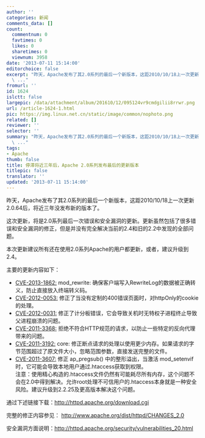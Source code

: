 ```yaml
---
author: ''
categories: 新闻
comments_data: []
count:
  commentnum: 0
  favtimes: 0
  likes: 0
  sharetimes: 0
  viewnum: 3958
date: '2013-07-11 15:14:00'
editorchoice: false
excerpt: "昨天，Apache发布了其2.0系列的最后一个新版本，这距2010/10/18上一次更新2.0.64后，将近三年没发布新的版本了。\r\n这次更新，将是2.0系列最后一次错误和安全漏洞的更新。更新虽然包括了很多错误和安全漏洞的修正，但
  \ ..."
fromurl: ''
id: 1624
islctt: false
largepic: /data/attachment/album/201610/12/095124vr9cmdgilii8rrwr.png
url: /article-1624-1.html
pic: https://img.linux.net.cn/static/image/common/nophoto.png
related: []
reviewer: ''
selector: ''
summary: "昨天，Apache发布了其2.0系列的最后一个新版本，这距2010/10/18上一次更新2.0.64后，将近三年没发布新的版本了。\r\n这次更新，将是2.0系列最后一次错误和安全漏洞的更新。更新虽然包括了很多错误和安全漏洞的修正，但
  \ ..."
tags:
- Apache
thumb: false
title: 停滞将近三年后，Apache 2.0系列发布最后的更新版本
titlepic: false
translator: ''
updated: '2013-07-11 15:14:00'
---
```


昨天，Apache发布了其2.0系列的最后一个新版本，这距2010/10/18上一次更新2.0.64后，将近三年没发布新的版本了。


这次更新，将是2.0系列最后一次错误和安全漏洞的更新。更新虽然包括了很多错误和安全漏洞的修正，但是并没有完全解决当前的2.4和旧的2.2中发现的全部问题。


本次更新建议所有还在使用2.0系列Apache的用户都更新，或者，建议升级到2.4。


主要的更新内容如下：


* [CVE-2013-1862:](http://cve.mitre.org/cgi-bin/cvename.cgi?name=CVE-2013-1862) mod\_rewrite: 确保客户端写入RewriteLog的数据被正确转义，防止直接放入终端转义码。
* [CVE-2012-0053:](http://cve.mitre.org/cgi-bin/cvename.cgi?name=CVE-2012-0053) 修正了当没有定制的400错误页面时，对httpOnly的cookie的处理。
* [CVE-2012-0031:](http://cve.mitre.org/cgi-bin/cvename.cgi?name=CVE-2012-0031) 修正了计分板错误，它会导致关机时无特权子进程终止导致父进程崩溃的问题。
* [CVE-2011-3368:](http://cve.mitre.org/cgi-bin/cvename.cgi?name=CVE-2011-3368) 拒绝不符合HTTP规范的请求，以防止一些特定的反向代理带来的问题。
* [CVE-2011-3192:](http://cve.mitre.org/cgi-bin/cvename.cgi?name=CVE-2011-3192) core: 修正断点请求的处理以使用更少内存。如果请求的字节范围超过了原文件大小，忽略范围参数，直接发送完整的文件。
* [CVE-2011-3607:](http://cve.mitre.org/cgi-bin/cvename.cgi?name=CVE-2011-3607) 修正 ap\_pregsub() 中的整形溢出，当激活 mod\_setenvif 时，它可能会导致本地用户通过.htaccess获取到权限。  
注意：使用精心构造的.htaccess文件仍然有可能耗尽所有内存，这个问题不会在2.0中得到解决。允许root处理不可信用户的.htaccess本身就是一种安全风险。建议升级到2.2.25及更高版本解决这个问题。


通过下述链接下载：<http://httpd.apache.org/download.cgi> 


完整的修正内容参见： <http://www.apache.org/dist/httpd/CHANGES_2.0> 


安全漏洞方面说明：<http://httpd.apache.org/security/vulnerabilities_20.html>